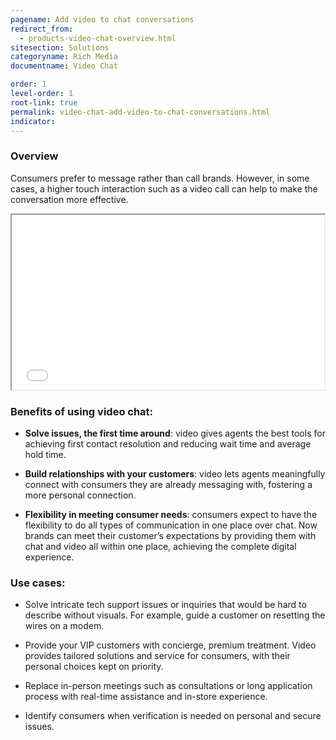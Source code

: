```yaml
---
pagename: Add video to chat conversations
redirect_from:
  - products-video-chat-overview.html
sitesection: Solutions
categoryname: Rich Media
documentname: Video Chat

order: 1
level-order: 1
root-link: true
permalink: video-chat-add-video-to-chat-conversations.html
indicator:
---
```


### Overview

Consumers prefer to message rather than call brands.  However, in some cases, a higher touch interaction such as a video call can help to make the conversation more effective.  
<iframe src="//www.youtube.com/embed/wV9ecP0n7d4" allowfullscreen webkitallowfullscreen mozallowfullscreen height="280" width="500"></iframe>

### Benefits of using video chat:

* **Solve issues, the first time around**: video gives agents the best tools for achieving first contact resolution and reducing wait time and average hold time. 

* **Build relationships with your customers**: video lets agents meaningfully connect with consumers they are already messaging with, fostering a more personal connection.

* **Flexibility in meeting consumer needs**: consumers expect to have the flexibility to do all types of communication in one place over chat. Now brands can meet their customer’s expectations by providing them with chat and video all within one place, achieving the complete digital experience.

### Use cases:

* Solve intricate tech support issues or inquiries that would be hard to describe without visuals. For example, guide a customer on resetting the wires on a modem. 

* Provide your VIP customers with concierge, premium treatment. 
Video provides tailored solutions and service for consumers, with their personal choices kept on priority.  

* Replace in-person meetings such as consultations or long application process with real-time assistance and in-store experience.

* Identify consumers when verification is needed on personal and secure issues.



